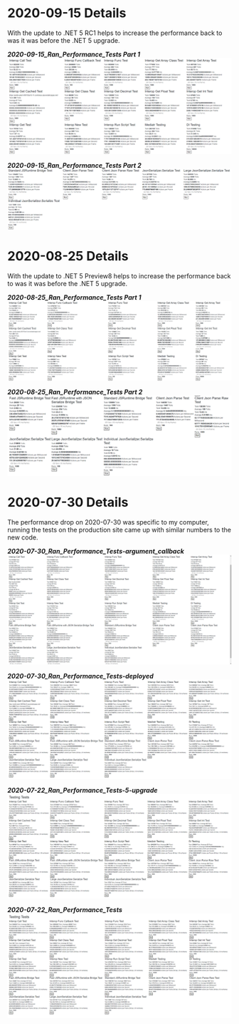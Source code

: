 # 2020-09-15 Details

With the update to .NET 5 RC1 helps to increase the performance back to was it was before the .NET 5 upgrade.

***2020-09-15_Ran_Performance_Tests Part 1***
<img src="./performance/2020-09-15_Ran_Performance_Tests_1.png" />

***2020-09-15_Ran_Performance_Tests Part 2***
<img src="./performance/2020-09-15_Ran_Performance_Tests_2.png" />

# 2020-08-25 Details

With the update to .NET 5 Preview8 helps to increase the performance back to was it was before the .NET 5 upgrade.

***2020-08-25_Ran_Performance_Tests Part 1***
<img src="./performance/2020-08-25_Ran_Performance_Tests_1.png" />

***2020-08-25_Ran_Performance_Tests Part 2***
<img src="./performance/2020-08-25_Ran_Performance_Tests_2.png" />

# 2020-07-30 Details

The performance drop on 2020-07-30 was specific to my computer, running the tests on the production site came up with similar numbers to the new code.

***2020-07-30_Ran_Performance_Tests-argument_callback***
<img src="./performance/2020-07-30_Ran_Performance_Tests-argument_callback.png" />

***2020-07-30_Ran_Performance_Tests-deployed***
<img src="./performance/2020-07-30_Ran_Performance_Tests-deployed.png" />

***2020-07-22_Ran_Performance_Tests-5-upgrade***
<img src="./performance/2020-07-22_Ran_Performance_Tests-5-upgrade.png" />

***2020-07-22_Ran_Performance_Tests***
<img src="./performance/2020-07-22_Ran_Performance_Tests.png" />